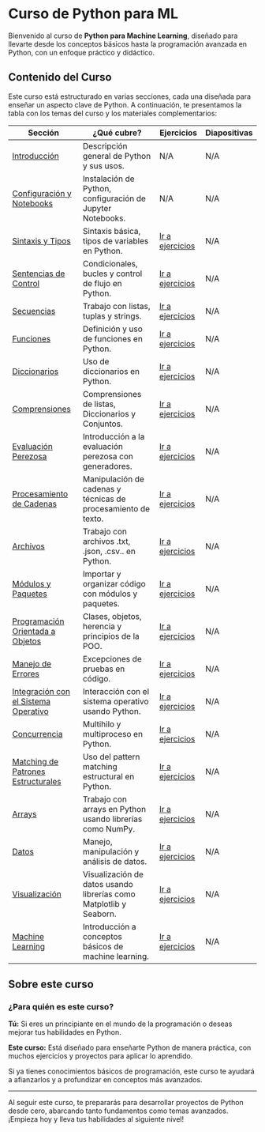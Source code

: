 # Curso de Python para ML

Bienvenido al curso de **Python para Machine Learning**, diseñado para llevarte desde los conceptos básicos hasta la programación avanzada en Python, con un enfoque práctico y didáctico.


## Contenido del Curso

Este curso está estructurado en varias secciones, cada una diseñada para enseñar un aspecto clave de Python. A continuación, te presentamos la tabla con los temas del curso y los materiales complementarios:

| **Sección** | **¿Qué cubre?** | **Ejercicios** | **Diapositivas** |
| ----- | ----- | ----- | ----- |
| [Introducción](./Lecciones/Lec00_Intro_Python.ipynb) | Descripción general de Python y sus usos. | N/A | N/A |
| [Configuración y Notebooks](./Lecciones/Lec01_Jupyter_Colab.ipynb) | Instalación de Python, configuración de Jupyter Notebooks. | N/A | N/A |
| [Sintaxis y Tipos](./Lecciones/Lec01_Jupyter_Colab.ipynb) | Sintaxis básica, tipos de variables en Python. | [Ir a ejercicios](#) | N/A |
| [Sentencias de Control](./Lecciones/Lec03_Sentencias_Control.ipynb) | Condicionales, bucles y control de flujo en Python. | [Ir a ejercicios](#) | N/A |
| [Secuencias](./Lecciones/) | Trabajo con listas, tuplas y strings. | [Ir a ejercicios](#) | N/A |
| [Funciones](./Lecciones/) | Definición y uso de funciones en Python. | [Ir a ejercicios](#) | N/A |
| [Diccionarios](./Lecciones/) | Uso de diccionarios en Python. | [Ir a ejercicios](#) | N/A |
| [Comprensiones](./Lecciones/) | Comprensiones de listas, Diccionarios y Conjuntos. | [Ir a ejercicios](#) | N/A |
| [Evaluación Perezosa](./Lecciones/) | Introducción a la evaluación perezosa con generadores. | [Ir a ejercicios](#) | N/A |
| [Procesamiento de Cadenas](./Lecciones/) | Manipulación de cadenas y técnicas de procesamiento de texto. | [Ir a ejercicios](#) | N/A |
| [Archivos](./Lecciones/) | Trabajo con archivos .txt, .json, .csv.. en Python. | [Ir a ejercicios](#) | N/A |
| [Módulos y Paquetes](./Lecciones/) | Importar y organizar código con módulos y paquetes. | [Ir a ejercicios](#) | N/A |
| [Programación Orientada a Objetos](./Lecciones/) | Clases, objetos, herencia y principios de la POO. | [Ir a ejercicios](#) | N/A |
| [Manejo de Errores](./Lecciones/) | Excepciones de pruebas en código. | [Ir a ejercicios](#) | N/A |
| [Integración con el Sistema Operativo](./Lecciones/) | Interacción con el sistema operativo usando Python. | [Ir a ejercicios](#) | N/A |
| [Concurrencia](./Lecciones/) | Multihilo y multiproceso en Python. | [Ir a ejercicios](#) | N/A |
| [Matching de Patrones Estructurales](./Lecciones/) | Uso del pattern matching estructural en Python. | [Ir a ejercicios](#) | N/A |
| [Arrays](./Lecciones/) | Trabajo con arrays en Python usando librerías como NumPy. | [Ir a ejercicios](#) | N/A |
| [Datos](./Lecciones/) | Manejo, manipulación y análisis de datos. | [Ir a ejercicios](#) | N/A |
| [Visualización](./Lecciones/) | Visualización de datos usando librerías como Matplotlib y Seaborn. | [Ir a ejercicios](#) | N/A |
| [Machine Learning](./Lecciones/) | Introducción a conceptos básicos de machine learning. | [Ir a ejercicios](#) | N/A |

## Sobre este curso

### ¿Para quién es este curso?

**Tú:** Si eres un principiante en el mundo de la programación o deseas mejorar tus habilidades en Python.

**Este curso:** Está diseñado para enseñarte Python de manera práctica, con muchos ejercicios y proyectos para aplicar lo aprendido.

Si ya tienes conocimientos básicos de programación, este curso te ayudará a afianzarlos y a profundizar en conceptos más avanzados.

---

Al seguir este curso, te prepararás para desarrollar proyectos de Python desde cero, abarcando tanto fundamentos como temas avanzados. ¡Empieza hoy y lleva tus habilidades al siguiente nivel!
